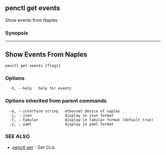 ## penctl get events

Show events from Naples

### Synopsis



------------------------------
 Show Events From Naples 
------------------------------


```
penctl get events [flags]
```

### Options

```
  -h, --help   help for events
```

### Options inherited from parent commands

```
  -e, --interface string   ethernet device of naples
  -j, --json               display in json format
  -t, --tabular            display in tabular format (default true)
  -y, --yaml               display in yaml format
```

### SEE ALSO
* [penctl get](penctl_get.md)	 - Get CLIs

